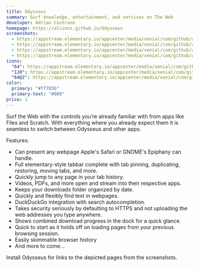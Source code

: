```yaml
---
title: Odysseus
summary: Surf knowledge, entertainment, and services on The Web
developer: Adrian Cochrane
homepage: https://alcinnz.github.io/Odysseus
screenshots:
  - https://appstream.elementary.io/appcenter/media/xenial/com/github/alcinnz.odysseus.desktop/513D840EAC537293560BCA00D118E410/screenshots/image-1_orig.png
  - https://appstream.elementary.io/appcenter/media/xenial/com/github/alcinnz.odysseus.desktop/513D840EAC537293560BCA00D118E410/screenshots/image-2_orig.png
  - https://appstream.elementary.io/appcenter/media/xenial/com/github/alcinnz.odysseus.desktop/513D840EAC537293560BCA00D118E410/screenshots/image-3_orig.png
  - https://appstream.elementary.io/appcenter/media/xenial/com/github/alcinnz.odysseus.desktop/513D840EAC537293560BCA00D118E410/screenshots/image-4_orig.png
icons:
  "64": https://appstream.elementary.io/appcenter/media/xenial/com/github/alcinnz.odysseus.desktop/513D840EAC537293560BCA00D118E410/icons/64x64/com.github.alcinnz.odysseus_com.github.alcinnz.odysseus.png
  "128": https://appstream.elementary.io/appcenter/media/xenial/com/github/alcinnz.odysseus.desktop/513D840EAC537293560BCA00D118E410/icons/128x128/com.github.alcinnz.odysseus_com.github.alcinnz.odysseus.png
  "64@2": https://appstream.elementary.io/appcenter/media/xenial/com/github/alcinnz.odysseus.desktop/513D840EAC537293560BCA00D118E410/icons/64x64@2/com.github.alcinnz.odysseus_com.github.alcinnz.odysseus.png
color:
  primary: "#f7785b"
  primary-text: "#000"
price: 1
---
```


<p>Surf the Web with the controls you’re already familiar with from apps like Files and Scratch. With everything where you already expect them it is seamless to switch between Odysseus and other apps.</p>
<p>Features:</p>
<ul>
  <li>Can present any webpage Apple&apos;s Safari or GNOME&apos;s Epiphany can handle.</li>
  <li>Full elementary-style tabbar complete with tab pinning, duplicating, restoring, moving tabs, and more.</li>
  <li>Quickly jump to any page in your tab history.</li>
  <li>Videos, PDFs, and more open and stream into their respective apps.</li>
  <li>Keeps your downloads folder organized by date.</li>
  <li>Quickly and flexibly find text in webpages.</li>
  <li>DuckDuckGo integration with search autocompletion.</li>
  <li>Takes security seriously by defaulting to HTTPS and not uploading the web addresses you type anywhere.</li>
  <li>Shows combined download progress in the dock for a quick glance.</li>
  <li>Quick to start as it holds off on loading pages from your previous browsing session.</li>
  <li>Easily skimmable browser history</li>
  <li>And more to come…</li>
</ul>
<p>Install Odysseus for links to the depicted pages from the screenshots.</p>